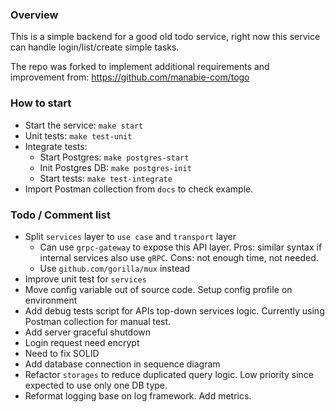 ### Overview
This is a simple backend for a good old todo service, right now this service can handle login/list/create simple tasks.  

The repo was forked to implement additional requirements and improvement from:
https://github.com/manabie-com/togo

### How to start
- Start the service: `make start`
- Unit tests: `make test-unit`
- Integrate tests:
  - Start Postgres: `make postgres-start`
  - Init Postgres DB: `make postgres-init`
  - Start tests: `make test-integrate`
- Import Postman collection from `docs` to check example.

### Todo / Comment list
- Split `services` layer to `use case` and `transport` layer
  - Can use `grpc-gateway` to expose this API layer. Pros: similar syntax if internal services also use `gRPC`. Cons: not enough time, not needed.
  - Use `github.com/gorilla/mux` instead
- Improve unit test for `services`
- Move config variable out of source code. Setup config profile on environment
- Add debug tests script for APIs top-down services logic. Currently using Postman collection for manual test.
- Add server graceful shutdown
- Login request need encrypt
- Need to fix SOLID
- Add database connection in sequence diagram
- Refactor `storages` to reduce duplicated query logic. Low priority since expected to use only one DB type.
- Reformat logging base on log framework. Add metrics.
